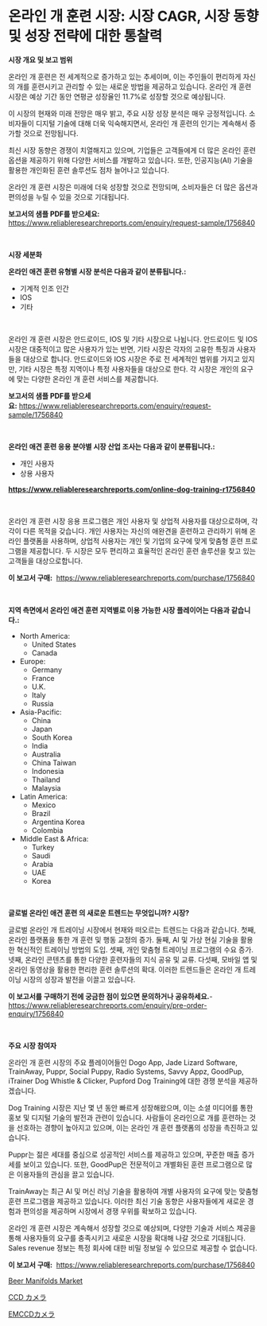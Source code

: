 <p><h1>온라인 개 훈련 시장: 시장 CAGR, 시장 동향 및 성장 전략에 대한 통찰력</h1></p><p><strong>시장 개요 및 보고 범위</strong></p>
<p><p>온라인 개 훈련은 전 세계적으로 증가하고 있는 추세이며, 이는 주인들이 편리하게 자신의 개를 훈련시키고 관리할 수 있는 새로운 방법을 제공하고 있습니다. 온라인 개 훈련 시장은 예상 기간 동안 연평균 성장율인 11.7%로 성장할 것으로 예상됩니다.</p><p>이 시장의 현재와 미래 전망은 매우 밝고, 주요 시장 성장 분석은 매우 긍정적입니다. 소비자들이 디지털 기술에 대해 더욱 익숙해지면서, 온라인 개 훈련의 인기는 계속해서 증가할 것으로 전망됩니다.</p><p>최신 시장 동향은 경쟁이 치열해지고 있으며, 기업들은 고객들에게 더 많은 온라인 훈련 옵션을 제공하기 위해 다양한 서비스를 개발하고 있습니다. 또한, 인공지능(AI) 기술을 활용한 개인화된 훈련 솔루션도 점차 늘어나고 있습니다.</p><p>온라인 개 훈련 시장은 미래에 더욱 성장할 것으로 전망되며, 소비자들은 더 많은 옵션과 편의성을 누릴 수 있을 것으로 기대됩니다.</p></p>
<p><strong>보고서의 샘플 PDF를 받으세요:</strong> <a href="https://www.reliableresearchreports.com/enquiry/request-sample/1756840">https://www.reliableresearchreports.com/enquiry/request-sample/1756840</a></p>
<p>&nbsp;</p>
<p><strong>시장 세분화</strong></p>
<p><strong>온라인 애견 훈련 유형별 시장 분석은 다음과 같이 분류됩니다.:</strong></p>
<p><ul><li>기계적 인조 인간</li><li>IOS</li><li>기타</li></ul></p>
<p>&nbsp;</p>
<p><p>온라인 개 훈련 시장은 안드로이드, IOS 및 기타 시장으로 나뉩니다. 안드로이드 및 IOS 시장은 대중적이고 많은 사용자가 있는 반면, 기타 시장은 각자의 고유한 특징과 사용자들을 대상으로 합니다. 안드로이드와 IOS 시장은 주로 전 세계적인 범위를 가지고 있지만, 기타 시장은 특정 지역이나 특정 사용자들을 대상으로 한다. 각 시장은 개인의 요구에 맞는 다양한 온라인 개 훈련 서비스를 제공합니다.</p></p>
<p><strong>보고서의 샘플 PDF를 받으세요:</strong>&nbsp;<a href="https://www.reliableresearchreports.com/enquiry/request-sample/1756840">https://www.reliableresearchreports.com/enquiry/request-sample/1756840</a></p>
<p>&nbsp;</p>
<p><strong> 온라인 애견 훈련 응용 분야별 시장 산업 조사는 다음과 같이 분류됩니다.:</strong></p>
<p><ul><li>개인 사용자</li><li>상용 사용자</li></ul></p>
<p><strong><a href="https://www.reliableresearchreports.com/online-dog-training-r1756840">https://www.reliableresearchreports.com/online-dog-training-r1756840</a></strong></p>
<p>&nbsp;</p>
<p><p>온라인 개 훈련 시장 응용 프로그램은 개인 사용자 및 상업적 사용자를 대상으로하며, 각각이 다른 목적을 갖습니다. 개인 사용자는 자신의 애완견을 훈련하고 관리하기 위해 온라인 플랫폼을 사용하며, 상업적 사용자는 개인 및 기업의 요구에 맞게 맞춤형 훈련 프로그램을 제공합니다. 두 시장은 모두 편리하고 효율적인 온라인 훈련 솔루션을 찾고 있는 고객들을 대상으로합니다.</p></p>
<p><strong>이 보고서 구매:</strong>&nbsp; <a href="https://www.reliableresearchreports.com/purchase/1756840">https://www.reliableresearchreports.com/purchase/1756840</a></p>
<p>&nbsp;</p>
<p><strong>지역 측면에서 온라인 애견 훈련 지역별로 이용 가능한 시장 플레이어는 다음과 같습니다.:</strong></p>
<p><ul>
    <li>
        North America:
        <ul>
            <li>United States</li>
            <li>Canada</li>
        </ul>
    </li>
    <li>
        Europe:
        <ul>
            <li>Germany</li>
            <li>France</li>
            <li>U.K.</li>
            <li>Italy</li>
            <li>Russia</li>
        </ul>
    </li>
    <li>
        Asia-Pacific:
        <ul>
            <li>China</li>
            <li>Japan</li>
            <li>South Korea</li>
            <li>India</li>
            <li>Australia</li>
            <li>China Taiwan</li>
            <li>Indonesia</li>
            <li>Thailand</li>
            <li>Malaysia</li>
        </ul>
    </li>
    <li>
        Latin America:
        <ul>
            <li>Mexico</li>
            <li>Brazil</li>
            <li>Argentina Korea</li>
            <li>Colombia</li>
        </ul>
    </li>
    <li>
        Middle East & Africa:
        <ul>
            <li>Turkey</li>
            <li>Saudi</li>
            <li>Arabia</li>
            <li>UAE</li>
            <li>Korea</li>
        </ul>
    </li>
    </ul></p>
<p>&nbsp;</p>
<p><strong>글로벌 온라인 애견 훈련 의 새로운 트렌드는 무엇입니까? 시장?</strong></p>
<p><p>글로벌 온라인 개 트레이닝 시장에서 현재와 떠오르는 트렌드는 다음과 같습니다. 첫째, 온라인 플랫폼을 통한 개 훈련 및 행동 교정의 증가. 둘째, AI 및 가상 현실 기술을 활용한 혁신적인 트레이닝 방법의 도입. 셋째, 개인 맞춤형 트레이닝 프로그램의 수요 증가. 넷째, 온라인 콘텐츠를 통한 다양한 훈련자들의 지식 공유 및 교류. 다섯째, 모바일 앱 및 온라인 동영상을 활용한 편리한 훈련 솔루션의 확대. 이러한 트렌드들은 온라인 개 트레이닝 시장의 성장과 발전을 이끌고 있습니다.</p></p>
<p><strong>이 보고서를 구매하기 전에 궁금한 점이 있으면 문의하거나 공유하세요.</strong>- <a href="https://www.reliableresearchreports.com/enquiry/pre-order-enquiry/1756840">https://www.reliableresearchreports.com/enquiry/pre-order-enquiry/1756840</a></p>
<p>&nbsp;</p>
<p><strong>주요 시장 참여자</strong></p>
<p><p>온라인 개 훈련 시장의 주요 플레이어들인 Dogo App, Jade Lizard Software, TrainAway, Puppr, Social Puppy, Radio Systems, Savvy Appz, GoodPup, iTrainer Dog Whistle & Clicker, Pupford Dog Training에 대한 경쟁 분석을 제공하겠습니다.</p><p>Dog Training 시장은 지난 몇 년 동안 빠르게 성장해왔으며, 이는 소셜 미디어를 통한 홍보 및 디지털 기술의 발전과 관련이 있습니다. 사람들이 온라인으로 개를 훈련하는 것을 선호하는 경향이 높아지고 있으며, 이는 온라인 개 훈련 플랫폼의 성장을 촉진하고 있습니다.</p><p>Puppr는 젊은 세대를 중심으로 성공적인 서비스를 제공하고 있으며, 꾸준한 매출 증가세를 보이고 있습니다. 또한, GoodPup은 전문적이고 개별화된 훈련 프로그램으로 많은 이용자들의 관심을 끌고 있습니다.</p><p>TrainAway는 최근 AI 및 머신 러닝 기술을 활용하여 개별 사용자의 요구에 맞는 맞춤형 훈련 프로그램을 제공하고 있습니다. 이러한 최신 기술 동향은 사용자들에게 새로운 경험과 편의성을 제공하며 시장에서 경쟁 우위를 확보하고 있습니다.</p><p>온라인 개 훈련 시장은 계속해서 성장할 것으로 예상되며, 다양한 기술과 서비스 제공을 통해 사용자들의 요구를 충족시키고 새로운 시장을 확대해 나갈 것으로 기대됩니다. Sales revenue 정보는 특정 회사에 대한 비밀 정보일 수 있으므로 제공할 수 없습니다.</p></p>
<p><strong>이 보고서 구매:</strong>&nbsp;&nbsp;<a href="https://www.reliableresearchreports.com/purchase/1756840">https://www.reliableresearchreports.com/purchase/1756840</a></p>
<p><p><a href="https://github.com/mancsybtousav/Market-Research-Report-List-2/blob/main/beer-manifolds-market.md">Beer Manifolds Market</a></p><p><a href="https://github.com/marbadji/Market-Research-Report-List-1/blob/main/258541527415.md">CCD カメラ</a></p><p><a href="https://github.com/KaydenJohns1964/Market-Research-Report-List-1/blob/main/366243027416.md">EMCCDカメラ</a></p></p>